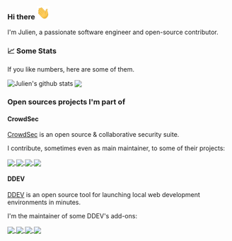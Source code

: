 ### Hi there <img src="./assets/wave.gif" width="30px" height="30px" />

I'm Julien, a passionate software engineer and open-source contributor. 

### 📈 Some Stats

If you like numbers, here are some of them.

<!--START_SECTION:waka-->
<!--END_SECTION:waka-->

<img align="center" src="https://github-readme-stats.vercel.app/api?username=julienloizelet&show_icons=true&include_all_commits=true&theme=algolia&rank_icon=github" alt="Julien's github stats" /> 

<a href="https://wakatime.com/@okaeli">
  <img align="center" src="https://github-readme-stats-julien-loizelets-projects.vercel.app/api/wakatime?username=okaeli&layout=compact&theme=github_dark" />
</a>

### Open sources projects I'm part of

#### CrowdSec

[CrowdSec](https://www.crowdsec.net/) is an open source & collaborative security suite. 

I contribute, sometimes even as main maintainer, to some of their projects:

<a href="https://github.com/crowdsecurity/php-remediation-engine">
  <img align="center" src="https://github-readme-stats.vercel.app/api/pin/?username=crowdsecurity&repo=php-remediation-engine&theme=algolia"/>
</a>

<a href="https://github.com/crowdsecurity/python-capi-sdk">
  <img align="center" src="https://github-readme-stats.vercel.app/api/pin/?username=crowdsecurity&repo=python-capi-sdk&theme=algolia"/>
</a>

<a href="https://github.com/crowdsecurity/magento-cs-extension">
  <img align="center" src="https://github-readme-stats.vercel.app/api/pin/?username=crowdsecurity&repo=magento-cs-extension&theme=algolia"/>
</a>

<a href="https://github.com/crowdsecurity/cs-wordpress-bouncer">
  <img align="center" src="https://github-readme-stats.vercel.app/api/pin/?username=crowdsecurity&repo=cs-wordpress-bouncer&theme=algolia"/>
</a>



#### DDEV

[DDEV](https://ddev.readthedocs.io/en/stable/) is an open source tool for launching local web development environments in minutes.

I'm the maintainer of some DDEV's add-ons:

<a href="https://github.com/julienloizelet/ddev-playwright">
  <img align="center" src="https://github-readme-stats.vercel.app/api/pin/?username=julienloizelet&repo=ddev-playwright&theme=algolia"/>
</a>

<a href="https://github.com/ddev/ddev-mongo">
  <img align="center" src="https://github-readme-stats.vercel.app/api/pin/?username=ddev&repo=ddev-mongo&theme=algolia"/>
</a>

<a href="https://github.com/ddev/ddev-redis-commander">
  <img align="center" src="https://github-readme-stats.vercel.app/api/pin/?username=ddev&repo=ddev-redis-commander&theme=algolia"/>
</a>

<a href="https://github.com/ddev/github-action-add-on-test">
  <img align="center" src="https://github-readme-stats.vercel.app/api/pin/?username=ddev&repo=github-action-add-on-test&theme=algolia"/>
</a>
